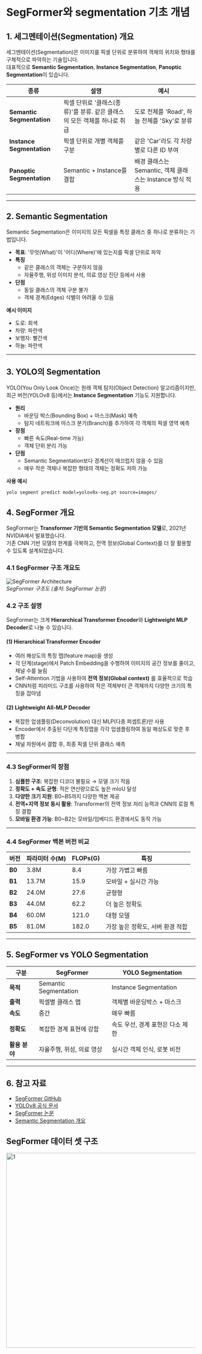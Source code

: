 # SegFormer와 segmentation 기초 개념

## 1. 세그멘테이션(Segmentation) 개요
세그멘테이션(Segmentation)은 이미지를 픽셀 단위로 분류하여 객체의 위치와 형태를 구체적으로 파악하는 기술입니다.  
대표적으로 **Semantic Segmentation**, **Instance Segmentation**, **Panoptic Segmentation**이 있습니다.

| 종류 | 설명 | 예시 |
|------|------|------|
| **Semantic Segmentation** | 픽셀 단위로 '클래스(종류)'를 분류. 같은 클래스의 모든 객체를 하나로 취급 | 도로 전체를 'Road', 하늘 전체를 'Sky'로 분류 |
| **Instance Segmentation** | 픽셀 단위로 개별 객체를 구분 | 같은 'Car'라도 각 차량별로 다른 ID 부여 |
| **Panoptic Segmentation** | Semantic + Instance를 결합 | 배경 클래스는 Semantic, 객체 클래스는 Instance 방식 적용 |

---

## 2. Semantic Segmentation
Semantic Segmentation은 이미지의 모든 픽셀을 특정 클래스 중 하나로 분류하는 기법입니다.

- **목표**: '무엇(What)'이 '어디(Where)'에 있는지를 픽셀 단위로 파악
- **특징**
  - 같은 클래스의 객체는 구분하지 않음
  - 자율주행, 위성 이미지 분석, 의료 영상 진단 등에서 사용
- **단점**
  - 동일 클래스의 객체 구분 불가
  - 객체 경계(Edges) 식별이 어려울 수 있음

**예시 이미지**  
- 도로: 회색  
- 차량: 파란색  
- 보행자: 빨간색  
- 하늘: 파란색

---

## 3. YOLO의 Segmentation
YOLO(You Only Look Once)는 원래 객체 탐지(Object Detection) 알고리즘이지만, 최근 버전(YOLOv8 등)에서는 **Instance Segmentation** 기능도 지원합니다.

- **원리**
  - 바운딩 박스(Bounding Box) + 마스크(Mask) 예측
  - 탐지 네트워크에 마스크 분기(Branch)를 추가하여 각 객체의 픽셀 영역 예측
- **장점**
  - 빠른 속도(Real-time 가능)
  - 객체 단위 분리 가능
- **단점**
  - Semantic Segmentation보다 경계선이 매끄럽지 않을 수 있음
  - 매우 작은 객체나 복잡한 형태의 객체는 정확도 저하 가능

**사용 예시**
```bash
yolo segment predict model=yolov8x-seg.pt source=images/
```
## 4. SegFormer 개요

SegFormer는 **Transformer 기반의 Semantic Segmentation 모델**로, 2021년 NVIDIA에서 발표했습니다.  
기존 CNN 기반 모델의 한계를 극복하고, 전역 정보(Global Context)를 더 잘 활용할 수 있도록 설계되었습니다.

### 4.1 SegFormer 구조 개요도
![SegFormer Architecture](https://raw.githubusercontent.com/NVlabs/SegFormer/main/figures/SegFormer_architecture.png)  
*SegFormer 구조도 (출처: SegFormer 논문)*

### 4.2 구조 설명

SegFormer는 크게 **Hierarchical Transformer Encoder**와 **Lightweight MLP Decoder**로 나눌 수 있습니다.

#### (1) Hierarchical Transformer Encoder
- 여러 해상도의 특징 맵(feature map)을 생성
- 각 단계(stage)에서 Patch Embedding을 수행하여 이미지의 공간 정보를 줄이고, 채널 수를 늘림
- Self-Attention 기법을 사용하여 **전역 정보(Global context)** 를 효율적으로 학습
- CNN처럼 피라미드 구조를 사용하여 작은 객체부터 큰 객체까지 다양한 크기의 특징을 잡아냄

#### (2) Lightweight All-MLP Decoder
- 복잡한 업샘플링(Deconvolution) 대신 MLP(다층 퍼셉트론)만 사용
- Encoder에서 추출된 다단계 특징맵을 각각 업샘플링하여 동일 해상도로 맞춘 후 병합
- 채널 차원에서 결합 후, 최종 픽셀 단위 클래스 예측

---

### 4.3 SegFormer의 장점
1. **심플한 구조**: 복잡한 디코더 불필요 → 모델 크기 작음
2. **정확도 + 속도 균형**: 적은 연산량으로도 높은 mIoU 달성
3. **다양한 크기 지원**: B0~B5까지 다양한 백본 제공
4. **전역+지역 정보 동시 활용**: Transformer의 전역 정보 처리 능력과 CNN의 로컬 특징 결합
5. **모바일 환경 가능**: B0~B2는 모바일/임베디드 환경에서도 동작 가능

---

### 4.4 SegFormer 백본 버전 비교

| 버전 | 파라미터 수(M) | FLOPs(G) | 특징 |
|------|---------------|----------|------|
| **B0** | 3.8M  | 8.4  | 가장 가볍고 빠름 |
| **B1** | 13.7M | 15.9 | 모바일 + 실시간 가능 |
| **B2** | 24.0M | 27.6 | 균형형 |
| **B3** | 44.0M | 62.2 | 더 높은 정확도 |
| **B4** | 60.0M | 121.0 | 대형 모델 |
| **B5** | 81.0M | 182.0 | 가장 높은 정확도, 서버 환경 적합 |

---

## 5. SegFormer vs YOLO Segmentation

| 구분 | SegFormer | YOLO Segmentation |
|------|-----------|-------------------|
| **목적** | Semantic Segmentation | Instance Segmentation |
| **출력** | 픽셀별 클래스 맵 | 객체별 바운딩박스 + 마스크 |
| **속도** | 중간 | 매우 빠름 |
| **정확도** | 복잡한 경계 표현에 강함 | 속도 우선, 경계 표현은 다소 제한 |
| **활용 분야** | 자율주행, 위성, 의료 영상 | 실시간 객체 인식, 로봇 비전 |

---

## 6. 참고 자료
- [SegFormer GitHub](https://github.com/NVlabs/SegFormer)
- [YOLOv8 공식 문서](https://docs.ultralytics.com)
- [SegFormer 논문](https://arxiv.org/abs/2105.15203)
- [Semantic Segmentation 개요](https://paperswithcode.com/task/semantic-segmentation)

## SegFormer 데이터 셋 구조
<img width="647" height="518" alt="1" src="https://github.com/user-attachments/assets/df591889-da9f-49f5-a38f-15e06f8db642" />





